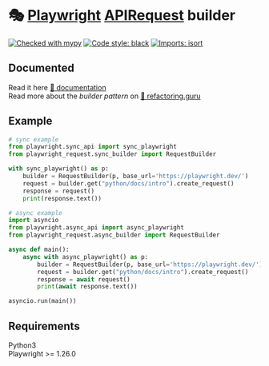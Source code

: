 :performing_arts: [Playwright] [APIRequest] builder
===

[![Checked with mypy](https://www.mypy-lang.org/static/mypy_badge.svg)](https://mypy-lang.org/)
[![Code style: black](https://img.shields.io/badge/code%20style-black-000000.svg)](https://github.com/psf/black)
[![Imports: isort](https://img.shields.io/badge/%20imports-isort-%231674b1?style=flat&labelColor=ef8336)](https://pycqa.github.io/isort/)


Documented
---
Read it here [:link: documentation](./doc)  
Read more about the _builder pattern_ on [:link: refactoring.guru](https://refactoring.guru/design-patterns/builder/python/example#lang-features)


Example
---

```python
# sync example
from playwright.sync_api import sync_playwright
from playwright_request.sync_builder import RequestBuilder

with sync_playwright() as p:
    builder = RequestBuilder(p, base_url='https://playwright.dev/')
    request = builder.get("python/docs/intro").create_request()
    response = request()
    print(response.text())
```

```python
# async example
import asyncio
from playwright.async_api import async_playwright
from playwright_request.async_builder import RequestBuilder

async def main():
    async with async_playwright() as p:
        builder = RequestBuilder(p, base_url='https://playwright.dev/')
        request = builder.get("python/docs/intro").create_request()
        response = await request()
        print(await response.text())

asyncio.run(main())
```


Requirements
---
Python3  
Playwright >= 1.26.0


[Playwright]: https://playwright.dev/python/
[APIRequest]: https://playwright.dev/python/docs/api/class-apirequest
[`max_redirects`]: https://playwright.dev/python/docs/api/class-apirequestcontext#api-request-context-delete-option-max-redirects
